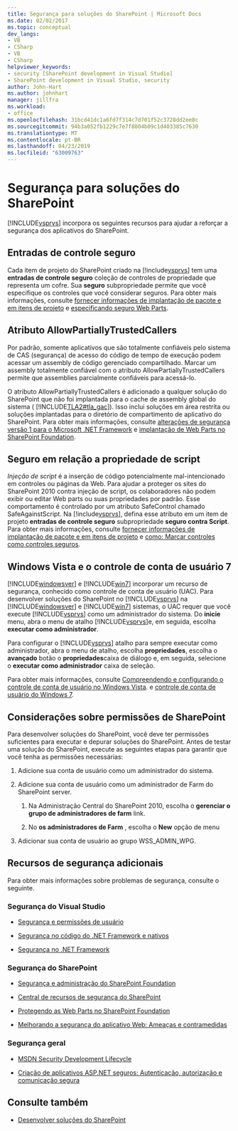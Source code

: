 ```yaml
---
title: Segurança para soluções do SharePoint | Microsoft Docs
ms.date: 02/02/2017
ms.topic: conceptual
dev_langs:
- VB
- CSharp
- VB
- CSharp
helpviewer_keywords:
- security [SharePoint development in Visual Studio]
- SharePoint development in Visual Studio, security
author: John-Hart
ms.author: johnhart
manager: jillfra
ms.workload:
- office
ms.openlocfilehash: 31bcd41dc1a6fd7f314c7d701f52c3728dd2ee8c
ms.sourcegitcommit: 94b3a052fb1229c7e7f8804b09c1d403385c7630
ms.translationtype: MT
ms.contentlocale: pt-BR
ms.lasthandoff: 04/23/2019
ms.locfileid: "63009763"
---
```

# <a name="security-for-sharepoint-solutions"></a>Segurança para soluções do SharePoint
  [!INCLUDE[vsprvs](../sharepoint/includes/vsprvs-md.md)] incorpora os seguintes recursos para ajudar a reforçar a segurança dos aplicativos do SharePoint.

## <a name="safe-control-entries"></a>Entradas de controle seguro
 Cada item de projeto do SharePoint criado na [!include[vsprvs](../sharepoint/includes/vsprvs-md.md)] tem uma **entradas de controle seguro** coleção de controles de propriedade que representa um cofre. Sua **seguro** subpropriedade permite que você especifique os controles que você considerar seguros. Para obter mais informações, consulte [fornecer informações de implantação de pacote e em itens de projeto](../sharepoint/providing-packaging-and-deployment-information-in-project-items.md) e [especificando seguro Web Parts](http://go.microsoft.com/fwlink/?LinkId=177521).

## <a name="allowpartiallytrustedcallers-attribute"></a>Atributo AllowPartiallyTrustedCallers
 Por padrão, somente aplicativos que são totalmente confiáveis pelo sistema de CAS (segurança) de acesso do código de tempo de execução podem acessar um assembly de código gerenciado compartilhado. Marcar um assembly totalmente confiável com o atributo AllowPartiallyTrustedCallers permite que assemblies parcialmente confiáveis para acessá-lo.

 O atributo AllowPartiallyTrustedCallers é adicionado a qualquer solução do SharePoint que não foi implantada para o cache de assembly global do sistema ( [!INCLUDE[TLA2#tla_gac](../sharepoint/includes/tla2sharptla-gac-md.md)]). Isso inclui soluções em área restrita ou soluções implantadas para o diretório de compartimento de aplicativo do SharePoint. Para obter mais informações, consulte [alterações de segurança versão 1 para o Microsoft .NET Framework](http://go.microsoft.com/fwlink/?LinkId=177515) e [implantação de Web Parts no SharePoint Foundation](http://go.microsoft.com/fwlink/?LinkId=177509).

## <a name="safe-against-script-property"></a>Seguro em relação a propriedade de script
 *Injeção de script* é a inserção de código potencialmente mal-intencionado em controles ou páginas da Web. Para ajudar a proteger os sites do SharePoint 2010 contra injeção de script, os colaboradores não podem exibir ou editar Web parts ou suas propriedades por padrão. Esse comportamento é controlado por um atributo SafeControl chamado SafeAgainstScript. Na [!include[vsprvs](../sharepoint/includes/vsprvs-md.md)], defina esse atributo em um item de projeto **entradas de controle seguro** subpropriedade **seguro contra Script**. Para obter mais informações, consulte [fornecer informações de implantação de pacote e em itens de projeto](../sharepoint/providing-packaging-and-deployment-information-in-project-items.md) e [como: Marcar controles como controles seguros](../sharepoint/how-to-mark-controls-as-safe-controls.md).

## <a name="vista-and-windows-7-user-account-control"></a>Windows Vista e o controle de conta de usuário 7
 [!INCLUDE[windowsver](../sharepoint/includes/windowsver-md.md)] e [!INCLUDE[win7](../sharepoint/includes/win7-md.md)] incorporar um recurso de segurança, conhecido como controle de conta de usuário (UAC). Para desenvolver soluções do SharePoint no [!INCLUDE[vsprvs](../sharepoint/includes/vsprvs-md.md)] na [!INCLUDE[windowsver](../sharepoint/includes/windowsver-md.md)] e [!INCLUDE[win7](../sharepoint/includes/win7-md.md)] sistemas, o UAC requer que você execute [!INCLUDE[vsprvs](../sharepoint/includes/vsprvs-md.md)] como um administrador do sistema. Do **inicie** menu, abra o menu de atalho [!INCLUDE[vsprvs](../sharepoint/includes/vsprvs-md.md)]e, em seguida, escolha **executar como administrador**.

 Para configurar o [!INCLUDE[vsprvs](../sharepoint/includes/vsprvs-md.md)] atalho para sempre executar como administrador, abra o menu de atalho, escolha **propriedades**, escolha o **avançado** botão o **propriedades**caixa de diálogo e, em seguida, selecione o **executar como administrador** caixa de seleção.

 Para obter mais informações, consulte [Compreendendo e configurando o controle de conta de usuário no Windows Vista](http://go.microsoft.com/fwlink/?LinkID=156476). e [controle de conta de usuário do Windows 7](http://go.microsoft.com/fwlink/?LinkId=177523).

## <a name="sharepoint-permissions-considerations"></a>Considerações sobre permissões de SharePoint
 Para desenvolver soluções do SharePoint, você deve ter permissões suficientes para executar e depurar soluções do SharePoint. Antes de testar uma solução do SharePoint, execute as seguintes etapas para garantir que você tenha as permissões necessárias:

1. Adicione sua conta de usuário como um administrador do sistema.

2. Adicione sua conta de usuário como um administrador de Farm do SharePoint server.

    1. Na Administração Central do SharePoint 2010, escolha o **gerenciar o grupo de administradores de farm** link.

    2. No **os administradores de Farm** , escolha o **New** opção de menu

3. Adicionar sua conta de usuário ao grupo WSS_ADMIN_WPG.

## <a name="additional-security-resources"></a>Recursos de segurança adicionais
 Para obter mais informações sobre problemas de segurança, consulte o seguinte.

### <a name="visual-studio-security"></a>Segurança do Visual Studio

- [Segurança e permissões de usuário](http://go.microsoft.com/fwlink/?LinkId=177503)

- [Segurança no código do .NET Framework e nativos](http://go.microsoft.com/fwlink/?LinkId=177504)

- [Segurança no .NET Framework](http://go.microsoft.com/fwlink/?LinkId=177502)

### <a name="sharepoint-security"></a>Segurança do SharePoint

- [Segurança e administração do SharePoint Foundation](http://go.microsoft.com/fwlink/?LinkId=177501)

- [Central de recursos de segurança do SharePoint](http://go.microsoft.com/fwlink/?LinkId=177498)

- [Protegendo as Web Parts no SharePoint Foundation](http://go.microsoft.com/fwlink/?LinkId=177511)

- [Melhorando a segurança do aplicativo Web: Ameaças e contramedidas](http://go.microsoft.com/fwlink/?LinkID=140080)

### <a name="general-security"></a>Segurança geral

- [MSDN Security Development Lifecycle](http://go.microsoft.com/fwlink/?LinkID=147149)

- [Criação de aplicativos ASP.NET seguros: Autenticação, autorização e comunicação segura](http://go.microsoft.com/fwlink/?LinkId=177494)

## <a name="see-also"></a>Consulte também

- [Desenvolver soluções do SharePoint](../sharepoint/developing-sharepoint-solutions.md)